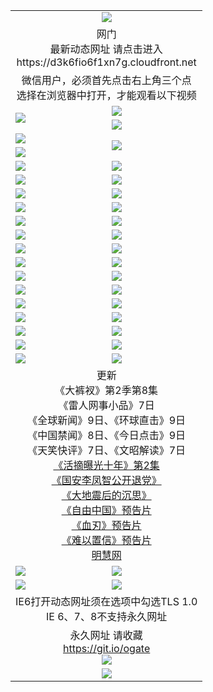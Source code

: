﻿<table>
  <tr></tr>
  <tr><td colspan=2 align=center><img src="https://cloud.githubusercontent.com/assets/11880933/13434984/f430fae2-e012-11e5-814f-c2df1e82b247.jpg" /></td></tr>
  <tr><td colspan=2 align=center>网门<br>最新动态网址 请点击进入
<br>https://d3k6fio6f1xn7g.cloudfront.net
    </td>
  </tr>
  <tr>
    <td colspan=2 align=center>微信用户，必须首先点击右上角三个点<br>选择在浏览器中打开，才能观看以下视频</td>
  </tr>
  <tr>
    <td rowspan=2><a href="https://d3k6fio6f1xn7g.cloudfront.net/ogUP.aspx?name=11DKC.mp4&count=T:2,2:8,1:16&from=github" target="_blank"><img src="https://d3k6fio6f1xn7g.cloudfront.net/Up/11DKC1.jpg" /></a></td> 
    <td><div><a href="https://d3k6fio6f1xn7g.cloudfront.net/ogUP.aspx?name=LRWS.mp4&count=7B:9,6B:44,5A:10,5B:35,4A:14,4B:19,3A:10,3B:26,2A:16,2B:21,1A:23,1B:29&current=7B:9" target="_blank"><img src="https://d3k6fio6f1xn7g.cloudfront.net/Up/LRWS.jpg" /></a></td>
   </tr>
  <tr>
    <td><a href="https://d3k6fio6f1xn7g.cloudfront.net/ogNiceVedio.aspx" target="_blank"><img src="https://d3k6fio6f1xn7g.cloudfront.net/Up/TGKDY.jpg" /></a></td>
  </tr>
  <tr>
    <td><a href="https://d3k6fio6f1xn7g.cloudfront.net/ogUP.aspx?name=JQR.mp4&count=2" target="_blank"><img src="https://d3k6fio6f1xn7g.cloudfront.net/Up/JQR.jpg" /></a></td>   
    <td rowspan=2><a href="https://d3k6fio6f1xn7g.cloudfront.net/ogUP.aspx?name=JP.mp4&count=9" target="_blank"><img src="https://d3k6fio6f1xn7g.cloudfront.net/Up/JP.jpg" /></td>
  </tr>
  <tr>
    <td><a href="https://d3k6fio6f1xn7g.cloudfront.net/ogUP.aspx?name=WH.mp4" target="_blank"><img src="https://d3k6fio6f1xn7g.cloudfront.net/Up/WH.jpg" /></a></td>
  </tr>
  <tr>
    <td><a href="https://d3k6fio6f1xn7g.cloudfront.net/ogUP.aspx?name=SSZJ.mp4&count=480P:9,S:2" target="_blank"><img src="https://d3k6fio6f1xn7g.cloudfront.net/Up/SSZJ.jpg" /></a></td>
    <td><a href="https://d3k6fio6f1xn7g.cloudfront.net/ogUP.aspx?name=ZY.mp4&count=2015:16" target="_blank"><img src="https://d3k6fio6f1xn7g.cloudfront.net/Up/ZY.jpg" /></a</td>
  </tr>
  <tr>
    <td><a href="https://d3k6fio6f1xn7g.cloudfront.net/ogUP.aspx?name=XTFY.mp4&count=B:2,A:24" target="_blank"><img src="https://d3k6fio6f1xn7g.cloudfront.net/Up/XTFY.jpg" /></a></td>
    <td><a href="https://d3k6fio6f1xn7g.cloudfront.net/ogUP.aspx?name=1XQK.mp4&count=13" target="_blank"><img src="https://d3k6fio6f1xn7g.cloudfront.net/Up/1XQK.jpg" /></a</td>
  </tr>
  <tr>
    <td><a href="https://d3k6fio6f1xn7g.cloudfront.net/ogUP.aspx?name=1LYF.mp4&count=2" target="_blank"><img src="https://d3k6fio6f1xn7g.cloudfront.net/Up/1LYF0.jpg" /></a></td>
    <td><a href="https://d3k6fio6f1xn7g.cloudfront.net/ogUP.aspx?name=1ZGC.mp4&count=6" target="_blank"><img src="https://d3k6fio6f1xn7g.cloudfront.net/Up/1ZGC0.jpg" /></a></td>
  </tr>
  <tr>
    <td><a href="https://d3k6fio6f1xn7g.cloudfront.net/ogUP.aspx?name=1ZKM.mp4&count=3&current=3" target="_blank"><img src="https://d3k6fio6f1xn7g.cloudfront.net/Up/1ZKM0.jpg" /></a></td>  
    <td><a href="https://d3k6fio6f1xn7g.cloudfront.net/ogUP.aspx?name=1WWY.mp4&count=6&current=6" target="_blank"><img src="https://d3k6fio6f1xn7g.cloudfront.net/Up/1WWY0.jpg" /></a></td>
  </tr>
  <tr>
    <td><a href="https://d3k6fio6f1xn7g.cloudfront.net/ogUP.aspx?name=10JGY.mp4&count=3" target="_blank"><img src="https://d3k6fio6f1xn7g.cloudfront.net/Up/10JGY0.jpg" /></a></td>
    <td><a href="https://d3k6fio6f1xn7g.cloudfront.net/ogUP.aspx?name=10CYS.mp4&count=2" target="_blank"><img src="https://d3k6fio6f1xn7g.cloudfront.net/Up/10CYS0.jpg" /></a></td>
  </tr>
  <tr>
    <td><a href="https://d3k6fio6f1xn7g.cloudfront.net/ogUP.aspx?name=4SQQ.mp4&count=201603:7,201602:20,201601:21&current=201603:7" target="_blank"><img src="https://d3k6fio6f1xn7g.cloudfront.net/Up/4SQQ0.jpg"/></a></td>
    <td><a href="https://d3k6fio6f1xn7g.cloudfront.net/ogUP.aspx?name=4SHQ.mp4&count=201603:9,201602:27,201601:28&current=201603:9" target="_blank"><img src="https://d3k6fio6f1xn7g.cloudfront.net/Up/4SHQ0.jpg"/></a></td>
  </tr>
  <tr>
    <td><a href="https://d3k6fio6f1xn7g.cloudfront.net/ogUP.aspx?name=4SZG.mp4&count=201603:7,201602:21,201601:23&current=201603:7" target="_blank"><img src="https://d3k6fio6f1xn7g.cloudfront.net/Up/4SZG0.jpg"/></a></td>
    <td><a href="https://d3k6fio6f1xn7g.cloudfront.net/ogUP.aspx?name=4SDJ.mp4&count=201603A:8,201603B:5,201602A:24,201602B:7,201601A:48,201601B:6&current=201603A:8" target="_blank"><img src="https://d3k6fio6f1xn7g.cloudfront.net/Up/4SDJ0.jpg"/></a></td>
  </tr>
  <tr>
    <td><a href="https://d3k6fio6f1xn7g.cloudfront.net/ogUP.aspx?name=4SGX.mp4&count=201603:1&current=201603:1" target="_blank"><img src="https://d3k6fio6f1xn7g.cloudfront.net/Up/4SGX0.jpg"/></a></td>
    <td><a href="https://d3k6fio6f1xn7g.cloudfront.net/ogUP.aspx?name=4SHD.mp4&count=201603:3&current=201603:1" target="_blank"><img src="https://d3k6fio6f1xn7g.cloudfront.net/Up/4SHD0.jpg"/></a></td>
  </tr>
  <tr>
    <td><a href="https://d3k6fio6f1xn7g.cloudfront.net/ogUP.aspx?name=4CTX.mp4&count=201603:2,201602:3,201601:4&current=201603:2" target="_blank"><img src="https://d3k6fio6f1xn7g.cloudfront.net/Up/4CTX0.jpg"/></a></td>
    <td><a href="https://d3k6fio6f1xn7g.cloudfront.net/ogUP.aspx?name=4CWZ.mp4&count=201603:1,201602:4,201601:4&current=201603:1" target="_blank"><img src="https://d3k6fio6f1xn7g.cloudfront.net/Up/4CWZ0.jpg"/></a></td>
  </tr>
  <tr>
    <td><a href="https://d3k6fio6f1xn7g.cloudfront.net/onUP.aspx?name=https://d2t6x1lwzcff38.cloudfront.net/" target="_blank"><img src="https://d3k6fio6f1xn7g.cloudfront.net/Up/0DTW.jpg"/></a></td>
    <td><a href="https://d3k6fio6f1xn7g.cloudfront.net/onUP.aspx?name=https://d240ns8up8earz.cloudfront.net/acenter/" target="_blank"><img src="https://d3k6fio6f1xn7g.cloudfront.net/Up/0TDW.jpg" /></a></td>
  </tr>
  <tr>
    <td><a href="https://d3k6fio6f1xn7g.cloudfront.net/onUP.aspx?name=https://d4508d6vomz2p.cloudfront.net/gb/nsc413.htm" target="_blank"><img src="https://d3k6fio6f1xn7g.cloudfront.net/Up/0DJY.jpg" /></a></td>
    <td><a href="https://d3k6fio6f1xn7g.cloudfront.net/onUP.aspx?name=https://d3bxwq7vzudb5l.cloudfront.net/xtr/gb/prog204.html" target="_blank"><img src="https://d3k6fio6f1xn7g.cloudfront.net/Up/0XTR.jpg" /></a></td>
  </tr>
  <tr>
    <td><a href="https://d3k6fio6f1xn7g.cloudfront.net/onUP.aspx?name=https://d3aj00iefsmfgc.cloudfront.net/" target="_blank"><img src="https://d3k6fio6f1xn7g.cloudfront.net/Up/0MHW.jpg" /></a></td>
    <td><a href="https://d3k6fio6f1xn7g.cloudfront.net/onUP.aspx?name=https://d1lcj91uv80klr.cloudfront.net/" target="_blank"><img src="https://d3k6fio6f1xn7g.cloudfront.net/Up/0ZJW.jpg" /></a></td>
  </tr>
  <tr>
    <td><a href="https://d3k6fio6f1xn7g.cloudfront.net/ogUP.aspx?name=0FG.zip" target="_blank"><img src="https://d3k6fio6f1xn7g.cloudfront.net/Up/0FG.jpg" /></a></td>
    <td><a href="https://d3k6fio6f1xn7g.cloudfront.net/ogUP.aspx?name=0FGA.apk" target="_blank"><img src="https://d3k6fio6f1xn7g.cloudfront.net/Up/0FGA.jpg" /></a></td>
  </tr>
  <tr>
    <td><a href="https://d3k6fio6f1xn7g.cloudfront.net/ogUP.aspx?name=0U.zip" target="_blank"><img src="https://d3k6fio6f1xn7g.cloudfront.net/Up/0U.jpg" /></a></td>
    <td><a href="https://d3k6fio6f1xn7g.cloudfront.net/ogUP.aspx?name=0UA.apk" target="_blank"><img src="https://d3k6fio6f1xn7g.cloudfront.net/Up/0UA.jpg" /></a></td>
  </tr>
  <tr>
    <td><a href="https://d3k6fio6f1xn7g.cloudfront.net/ogUP.aspx?name=0iPPOTV.zip" target="_blank"><img src="https://d3k6fio6f1xn7g.cloudfront.net/Up/0iPPOTV.jpg" /></a></td>
    <td><a href="https://d3k6fio6f1xn7g.cloudfront.net/ogUP.aspx?name=0iNTD.apk" target="_blank"><img src="https://d3k6fio6f1xn7g.cloudfront.net/Up/0iNTD.jpg" /></a></td>
  </tr>
  <tr>
    <td colspan=2 align=center>更新<br>
      《大裤衩》第2季第8集<br>
      《雷人网事小品》7日<br>
      《全球新闻》9日、《环球直击》9日<br>
      《中国禁闻》8日、《今日点击》9日<br>
      《天笑快评》7日、《文昭解读》7日<br>
      <a href="https://d3k6fio6f1xn7g.cloudfront.net/ogUP.aspx?name=SSZJ.mp4&count=480P:9,S:2&current=S:2" target="_blank">《活摘曝光十年》第2集</a><br>
      <a href="https://d3k6fio6f1xn7g.cloudfront.net/ogUP.aspx?name=4LFZ.mp4" target="_blank">《国安李凤智公开退党》</a><br>
      <a href="https://d3k6fio6f1xn7g.cloudfront.net/ogUP.aspx?name=4DDZHDCS.mp4" target="_blank">《大地震后的沉思》</a><br>
      <a href="https://d3k6fio6f1xn7g.cloudfront.net/ogUP.aspx?name=11ZYZG0.mp4" target="_blank">《自由中国》预告片</a><br>
      <a href="https://d3k6fio6f1xn7g.cloudfront.net/ogUP.aspx?name=11XR.mp4" target="_blank">《血刃》预告片</a><br>
      <a href="https://d3k6fio6f1xn7g.cloudfront.net/ogUP.aspx?name=11NYZX.mp4&count=2" target="_blank">《难以置信》预告片</a><br>
      <a href="https://d3k6fio6f1xn7g.cloudfront.net/onUP.aspx?name=https://www.minghui.org/" target="_blank">明慧网</a></td>
    </td>
  </tr>
  <tr>
    <td><a href="https://d3k6fio6f1xn7g.cloudfront.net/ogNice.aspx" target="_blank"><img src="https://d3k6fio6f1xn7g.cloudfront.net/Up/0WCYY.jpg" /></a></td>
    <td><a href="https://d3k6fio6f1xn7g.cloudfront.net/onCO.aspx?ob=600%E4%BA%8B%E7%89%A9&op=%E5%A2%9E%E5%88%A0%E6%94%B9&args=WH1~%23%E7%B1%BB%E5%9E%8B6%E6%96%B0%E9%97%BB%7c%23%E7%B1%BB%E5%9E%8B6%E8%AF%84%E8%AE%BA&mode=" target="_blank"><img src="https://d3k6fio6f1xn7g.cloudfront.net/Up/0WZTT.jpg" /></a></td> 
  </tr>
  <tr>
    <td><a href="https://d3k6fio6f1xn7g.cloudfront.net/ogDY.aspx" target="_blank"><img src="https://d3k6fio6f1xn7g.cloudfront.net/Up/0FK.jpg" /></a></td>
    <td><a href="https://d3k6fio6f1xn7g.cloudfront.net/ogST.aspx" target="_blank"><img src="https://d3k6fio6f1xn7g.cloudfront.net/Up/0ST.jpg" /></a></td> 
  </tr>
  <tr>
    <td colspan=2 align=center>IE6打开动态网址须在选项中勾选TLS 1.0<br/>IE 6、7、8不支持永久网址<br/>
      <!--微信可扫描以下临时二维码<br/>https://bit.ly/1mBQHW8<br/><a href="https://d3k6fio6f1xn7g.cloudfront.net/Up/0WMGDL3.png" target="_blank"><img src="https://d3k6fio6f1xn7g.cloudfront.net/Up/0WMGD3.png"/></a><br-->
  </tr>
  <tr>
    <td colspan=2 align=center>永久网址 请收藏<br/><a href="https://git.io/ogate" target="_blank">https://git.io/ogate</a><br/><a href="https://d3k6fio6f1xn7g.cloudfront.net/Up/0WMGDL2.png" target="_blank"><img src="https://d3k6fio6f1xn7g.cloudfront.net/Up/0WMGD2.png"/></a></td>
  </tr>
  <tr>
    <td colspan=2 align=center><a href="https://d3k6fio6f1xn7g.cloudfront.net/ogUP.aspx?name=0oGate.apk" target="_blank"><img src="https://d3k6fio6f1xn7g.cloudfront.net/Up/0WMAZ.jpg" /></a></td>
  </tr>
  <!--tr>
    <td colspan=2 align=center>可能失效的动态网址
    </td>
  </tr-->
</table>
